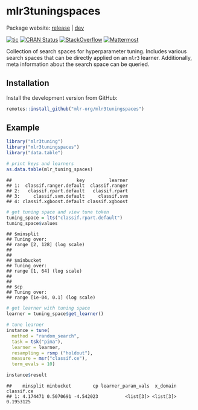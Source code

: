 
# mlr3tuningspaces

Package website: [release](https://mlr3tuningspaces.mlr-org.com/) \|
[dev](https://mlr3tuningspaces.mlr-org.com/dev/)

<!-- badges: start -->

[![tic](https://github.com/mlr-org/mlr3tuningspaces/workflows/tic/badge.svg?branch=main)](https://github.com/mlr-org/mlr3tuningspaces/actions)
[![CRAN
Status](https://www.r-pkg.org/badges/version-ago/mlr3tuningspaces)](https://cran.r-project.org/package=mlr3tuningspaces)
[![StackOverflow](https://img.shields.io/badge/stackoverflow-mlr3-orange.svg)](https://stackoverflow.com/questions/tagged/mlr3)
[![Mattermost](https://img.shields.io/badge/chat-mattermost-orange.svg)](https://lmmisld-lmu-stats-slds.srv.mwn.de/mlr_invite/)
<!-- badges: end -->

Collection of search spaces for hyperparameter tuning. Includes various
search spaces that can be directly applied on an `mlr3` learner.
Additionally, meta information about the search space can be queried.

## Installation

Install the development version from GitHub:

``` r
remotes::install_github("mlr-org/mlr3tuningspaces")
```

## Example

``` r
library("mlr3tuning")
library("mlr3tuningspaces")
library("data.table")

# print keys and learners
as.data.table(mlr_tuning_spaces)
```

    ##                        key         learner
    ## 1:  classif.ranger.default  classif.ranger
    ## 2:   classif.rpart.default   classif.rpart
    ## 3:     classif.svm.default     classif.svm
    ## 4: classif.xgboost.default classif.xgboost

``` r
# get tuning space and view tune token
tuning_space = lts("classif.rpart.default")
tuning_space$values
```

    ## $minsplit
    ## Tuning over:
    ## range [2, 128] (log scale)
    ##
    ##
    ## $minbucket
    ## Tuning over:
    ## range [1, 64] (log scale)
    ##
    ##
    ## $cp
    ## Tuning over:
    ## range [1e-04, 0.1] (log scale)

``` r
# get learner with tuning space
learner = tuning_space$get_learner()

# tune learner
instance = tune(
  method = "random_search",
  task = tsk("pima"),
  learner = learner,
  resampling = rsmp ("holdout"),
  measure = msr("classif.ce"),
  term_evals = 10)

instance$result
```

    ##    minsplit minbucket        cp learner_param_vals  x_domain classif.ce
    ## 1: 4.174471 0.5070691 -4.542023          <list[3]> <list[3]>  0.1953125
